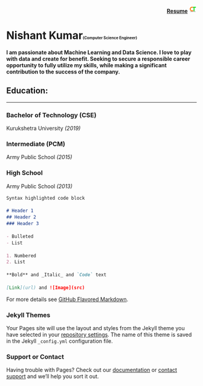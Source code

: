 
<p align="right">
  <a href='https://drive.google.com/file/d/1YEwJfKL7J2eJtwutnera2K2MTUZF44t7/view?usp=sharing'><b><u>Resume</u></b></a>
  <img width="20" height="20" src="Logo(TB).png">
</p>

# <b>Nishant Kumar</b><font size=1>(Computer Science Engineer)</font>

<b>I am passionate about Machine Learning and Data Science. I love to play with data and create for benefit. Seeking to secure a responsible career opportunity to fully utilize my skills, while making a significant contribution to the success of the company.</b>


## Education:

---

###  Bachelor of Technology (CSE)
Kurukshetra University *(2019)*


### Intermediate (PCM)
Army Public School *(2015)*

### High School
Army Public School *(2013)*

```markdown
Syntax highlighted code block

# Header 1
## Header 2
### Header 3

- Bulleted
- List

1. Numbered
2. List

**Bold** and _Italic_ and `Code` text

[Link](url) and ![Image](src)
```

For more details see [GitHub Flavored Markdown](https://guides.github.com/features/mastering-markdown/).

### Jekyll Themes

Your Pages site will use the layout and styles from the Jekyll theme you have selected in your [repository settings](https://github.com/amazingcosmos1/Nishant-Kumar/settings). The name of this theme is saved in the Jekyll `_config.yml` configuration file.

### Support or Contact

Having trouble with Pages? Check out our [documentation](https://docs.github.com/categories/github-pages-basics/) or [contact support](https://github.com/contact) and we’ll help you sort it out.
